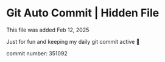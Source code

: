 # Git Auto Commit | Hidden File

This file was added Feb 12, 2025

Just for fun and keeping my daily git commit active 🤪

commit number: 351092
